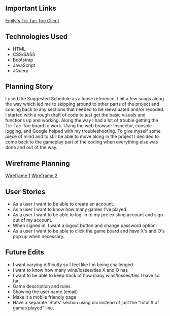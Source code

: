 ## Important Links
[Emily's Tic Tac Toe Client](https://deadwoman.github.io/tictactoe-client/)

## Technologies Used
- HTML
- CSS/SASS
- Bootstrap
- JavaScript
- JQuery

## Planning Story
I used the Suggested Schedule as a loose reference. I hit a few snags along the way which led me to skipping around to other parts of the project and coming back to any sections that needed to be reevaluated and/or recoded. I started with a rough draft of code to just get the basic visuals and functions up and working. Along the way I had a lot of trouble getting the Tic-Tac-Toe board to work. Using the web browser Inspector, console logging, and Google helped with my troubleshooting. To give myself some piece of mind and to still be able to move along in the project I decided to come back to the gameplay part of the coding when everything else was done and out of the way.


## Wireframe Planning

[Wireframe 1](https://imgur.com/a/XlFEvsM)
[Wireframe 2](https://imgur.com/a/f3z2Jdc)

## User Stories
- As a user I want to be able to create an account.
- As a user I want to know how many games I've played.
- As a user I want to be able to log-in to my pre existing account and sign out of my account.
- When signed in, I want a logout button and change password option.
- As a user I want to be able to click the game board and have X's and O's pop up when necessary.


## Future Edits
- I want varying difficulty so I feel like I'm being challenged
- I want to know how many wins/losses/ties X and O has
- I want to be able to keep track of how many wins/losses/ties I have so far
- Game description and rules
- Showing the user name (email)
- Make it a mobile friendly page
- Have a separate 'Stats' section using div instead of just the "total # of games played" line.
